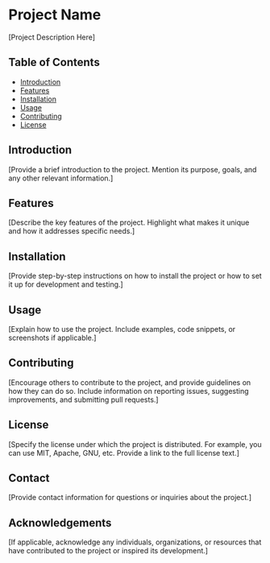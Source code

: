 # Project Name

[Project Description Here]

## Table of Contents
- [Introduction](#introduction)
- [Features](#features)
- [Installation](#installation)
- [Usage](#usage)
- [Contributing](#contributing)
- [License](#license)

## Introduction

[Provide a brief introduction to the project. Mention its purpose, goals, and any other relevant information.]

## Features

[Describe the key features of the project. Highlight what makes it unique and how it addresses specific needs.]

## Installation

[Provide step-by-step instructions on how to install the project or how to set it up for development and testing.]

## Usage

[Explain how to use the project. Include examples, code snippets, or screenshots if applicable.]

## Contributing

[Encourage others to contribute to the project, and provide guidelines on how they can do so. Include information on reporting issues, suggesting improvements, and submitting pull requests.]

## License

[Specify the license under which the project is distributed. For example, you can use MIT, Apache, GNU, etc. Provide a link to the full license text.]

## Contact

[Provide contact information for questions or inquiries about the project.]

## Acknowledgements

[If applicable, acknowledge any individuals, organizations, or resources that have contributed to the project or inspired its development.]

